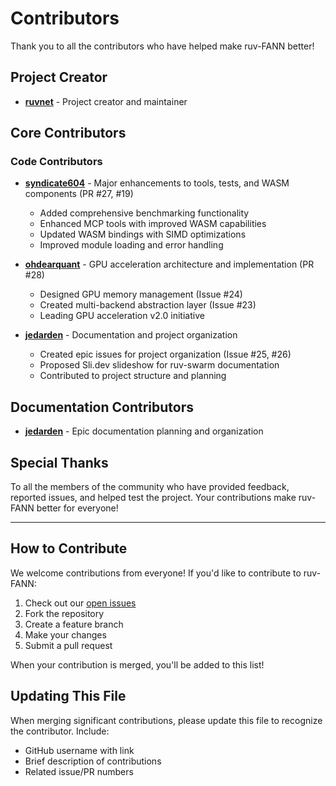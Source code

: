 # Contributors

Thank you to all the contributors who have helped make ruv-FANN better!

## Project Creator
- **[ruvnet](https://github.com/ruvnet)** - Project creator and maintainer

## Core Contributors

### Code Contributors
- **[syndicate604](https://github.com/syndicate604)** - Major enhancements to tools, tests, and WASM components (PR #27, #19)
  - Added comprehensive benchmarking functionality
  - Enhanced MCP tools with improved WASM capabilities
  - Updated WASM bindings with SIMD optimizations
  - Improved module loading and error handling

- **[ohdearquant](https://github.com/ohdearquant)** - GPU acceleration architecture and implementation (PR #28)
  - Designed GPU memory management (Issue #24)
  - Created multi-backend abstraction layer (Issue #23)
  - Leading GPU acceleration v2.0 initiative

- **[jedarden](https://github.com/jedarden)** - Documentation and project organization
  - Created epic issues for project organization (Issue #25, #26)
  - Proposed Sli.dev slideshow for ruv-swarm documentation
  - Contributed to project structure and planning

## Documentation Contributors
- **[jedarden](https://github.com/jedarden)** - Epic documentation planning and organization

## Special Thanks
To all the members of the community who have provided feedback, reported issues, and helped test the project. Your contributions make ruv-FANN better for everyone!

---

## How to Contribute

We welcome contributions from everyone! If you'd like to contribute to ruv-FANN:

1. Check out our [open issues](https://github.com/ruvnet/ruv-FANN/issues)
2. Fork the repository
3. Create a feature branch
4. Make your changes
5. Submit a pull request

When your contribution is merged, you'll be added to this list!

## Updating This File

When merging significant contributions, please update this file to recognize the contributor. Include:
- GitHub username with link
- Brief description of contributions
- Related issue/PR numbers